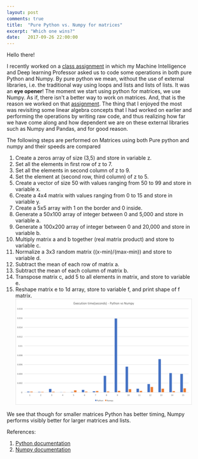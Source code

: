 ```yaml
---
layout: post
comments: true
title:  "Pure Python vs. Numpy for matrices"
excerpt: "Which one wins?"
date:   2017-09-26 22:00:00
---
```


Hello there!

I recently worked on a [class assignment](https://github.com/ayesha92ahmad/Pure-python-vs-numpy) in which my Machine Intelligence and Deep learning Professor asked us to code some operations in both pure Python and Numpy. By pure python we mean, without the use of external libraries, i.e. the traditional way using loops and lists and lists of lists. It was an **eye opener**! The moment we start using python for matrices, we use Numpy. As if, there isn't a better way to work on matrices. And, that is the reason we worked on that [assignment](https://github.com/ayesha92ahmad/Pure-python-vs-numpy). The thing that I enjoyed the most was revisiting some linear algebra concepts that I had worked on earlier and performing the operations by writing raw code, and thus realizing how far we have come along and how dependent we are on these external libraries such as Numpy and Pandas, and for good reason.


The following steps are performed on Matrices using both Pure python and numpy and their speeds are compared

1. Create a zeros array of size (3,5) and store in variable z.
2. Set all the elements in first row of z to 7.
3. Set all the elements in second column of z to 9.
4. Set the element at (second row, third column) of z to 5.
5. Create a vector of size 50 with values ranging from 50 to 99 and store in variable x.
6. Create a 4x4 matrix with values ranging from 0 to 15 and store in variable y.
7. Create a 5x5 array with 1 on the border and 0 inside.
8. Generate a 50x100 array of integer between 0 and 5,000 and store in variable a.
9. Generate a 100x200 array of integer between 0 and 20,000 and store in variable b.
10. Multiply matrix a and b together (real matrix product) and store to variable c.
11. Normalize a 3x3 random matrix ((x-min)/(max-min)) and store to variable d.
12. Subtract the mean of each row of matrix a.
13. Subtract the mean of each column of matrix b.
14. Transpose matrix c, add 5 to all elements in matrix, and store to variable e.
15. Reshape matrix e to 1d array, store to variable f, and print shape of f matrix.
![Comparison Report](https://github.com/ayesha92ahmad/ayesha92ahmad.github.io/blob/master/assets/img/report.png)


We see that though for smaller matrices Python has better timing, Numpy performs visibly better for larger matrices and lists.


References:
1. [Python documentation](https://docs.python.org/3/)
2. [Numpy documentation](https://docs.scipy.org/doc/numpy-1.13.0/reference/)
